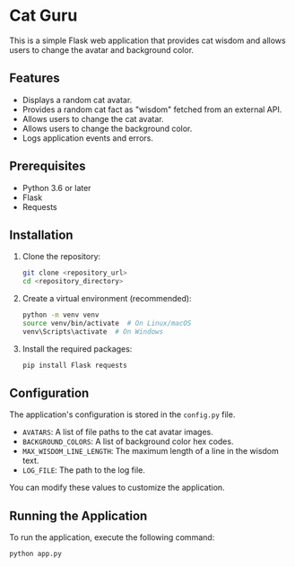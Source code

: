# Cat Guru

This is a simple Flask web application that provides cat wisdom and allows users to change the avatar and background color.

## Features

-   Displays a random cat avatar.
-   Provides a random cat fact as "wisdom" fetched from an external API.
-   Allows users to change the cat avatar.
-   Allows users to change the background color.
-   Logs application events and errors.

## Prerequisites

-   Python 3.6 or later
-   Flask
-   Requests

## Installation

1.  Clone the repository:

    ```bash
    git clone <repository_url>
    cd <repository_directory>
    ```

2.  Create a virtual environment (recommended):

    ```bash
    python -m venv venv
    source venv/bin/activate  # On Linux/macOS
    venv\Scripts\activate  # On Windows
    ```

3.  Install the required packages:

    ```bash
    pip install Flask requests
    ```

## Configuration

The application's configuration is stored in the `config.py` file.

-   `AVATARS`: A list of file paths to the cat avatar images.
-   `BACKGROUND_COLORS`: A list of background color hex codes.
-   `MAX_WISDOM_LINE_LENGTH`: The maximum length of a line in the wisdom text.
-   `LOG_FILE`: The path to the log file.

You can modify these values to customize the application.

## Running the Application

To run the application, execute the following command:

```bash
python app.py
